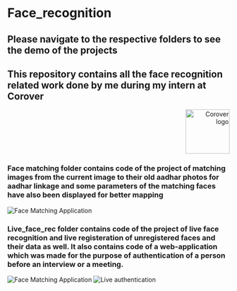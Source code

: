 # Face_recognition
## Please navigate to the respective folders to see the demo of the projects
## This repository contains all the face recognition related work done by me during my intern at **Corover**

<div style="text-align: right;">
  <img src="https://encrypted-tbn0.gstatic.com/images?q=tbn:ANd9GcT9gTr4Kl7TgNGYffr44eJJZwzQGq92rsW5Zw&s" alt="Corover logo" style="width: 100px;">
</div>

### Face matching folder contains code of the project of matching images from the current image to their old aadhar photos for aadhar linkage and some parameters of the matching faces have also been displayed for better mapping
![Face Matching Application](https://github.com/Nihar1402-iit/Face_recognition/assets/117573996/6038f1ce-aea8-48cd-bb68-ee427a1a163a)

### Live_face_rec folder contains code of the project of live face recognition and live registeration of unregistered faces and their data as well. It also contains code of a web-application which was made for the purpose of authentication of a person before an interview or a meeting.
![Face Matching Application](https://github.com/Nihar1402-iit/Face_recognition/assets/117573996/0a7da330-2ec9-4693-bb7b-440c5a73a7d3)
![Live authentication](https://github.com/Nihar1402-iit/Face_recognition/assets/117573996/4b515011-2891-41cc-95cd-63d57e851941)
